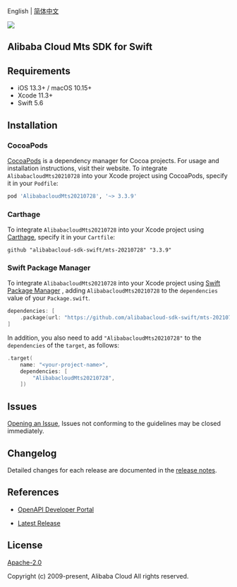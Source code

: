 English | [简体中文](README-CN.md)

![](https://aliyunsdk-pages.alicdn.com/icons/AlibabaCloud.svg)

## Alibaba Cloud Mts SDK for Swift

## Requirements

- iOS 13.3+ / macOS 10.15+
- Xcode 11.3+
- Swift 5.6

## Installation

### CocoaPods

[CocoaPods](https://cocoapods.org) is a dependency manager for Cocoa projects. For usage and installation instructions, visit their website. To integrate `AlibabacloudMts20210728` into your Xcode project using CocoaPods, specify it in your `Podfile`:

```ruby
pod 'AlibabacloudMts20210728', '~> 3.3.9'
```

### Carthage

To integrate `AlibabacloudMts20210728` into your Xcode project using [Carthage](https://github.com/Carthage/Carthage), specify it in your `Cartfile`:

```ogdl
github "alibabacloud-sdk-swift/mts-20210728" "3.3.9"
```

### Swift Package Manager

To integrate `AlibabacloudMts20210728` into your Xcode project using [Swift Package Manager](https://swift.org/package-manager/) , adding `AlibabacloudMts20210728` to the `dependencies` value of your `Package.swift`.

```swift
dependencies: [
    .package(url: "https://github.com/alibabacloud-sdk-swift/mts-20210728.git", from: "3.3.9")
]
```

In addition, you also need to add `"AlibabacloudMts20210728"` to the `dependencies` of the `target`, as follows:

```swift
.target(
    name: "<your-project-name>",
    dependencies: [
        "AlibabacloudMts20210728",
    ])
```

## Issues

[Opening an Issue](https://github.com/alibabacloud-sdk-swift/mts-20210728/issues/new), Issues not conforming to the guidelines may be closed immediately.

## Changelog

Detailed changes for each release are documented in the [release notes](./ChangeLog.txt).

## References

* [OpenAPI Developer Portal](https://next.api.alibabacloud.com/home)
- [Latest Release](https://github.com/alibabacloud-sdk-swift/mts-20210728)

## License

[Apache-2.0](http://www.apache.org/licenses/LICENSE-2.0)

Copyright (c) 2009-present, Alibaba Cloud All rights reserved.
